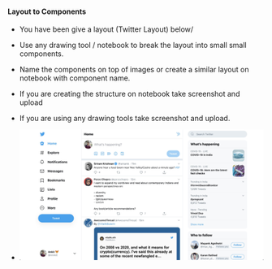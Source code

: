 #### Layout to Components

- You have been give a layout (Twitter Layout) below/
- Use any drawing tool / notebook to break the layout into small small components.
- Name the components on top of images or create a similar layout on notebook with component name.
- If you are creating the structure on notebook take screenshot and upload
- If you are using any drawing tools take screenshot and upload.

- ![Twitter Layout](./twitter.jpg)
